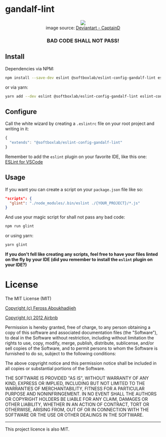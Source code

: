 # gandalf-lint

<p align="center">
	<img src="https://img00.deviantart.net/51e6/i/2004/144/1/b/you_shall_not_pass.jpg"/><br/>
	image source: <a href="https://www.deviantart.com/captaind/art/you-shall-not-pass-7505473">Deviantart - CaptainD</a>
</p>


<h3 align="center" style="font-weight: bold;">
  <b>BAD CODE SHALL NOT PASS!</b>
</h3>

## Install
Dependencies via NPM:
```bash
npm install --save-dev eslint @softboxlab/eslint-config-gandalf-lint eslint-config-standard eslint-plugin-import eslint-plugin-jest eslint-plugin-node eslint-plugin-promise eslint-plugin-react eslint-plugin-sort-imports-es6-autofix eslint-plugin-standard eslint-plugin-vue
```

or via yarn:
```bash
yarn add --dev eslint @softboxlab/eslint-config-gandalf-lint eslint-config-standard eslint-plugin-import eslint-plugin-jest eslint-plugin-node eslint-plugin-promise eslint-plugin-react eslint-plugin-sort-imports-es6-autofix eslint-plugin-standard eslint-plugin-vue
```

## Configure
Call the white wizard by creating a `.eslintrc` file on your root project and writing in it:
```javascript
{
  "extends": "@softboxlab/eslint-config-gandalf-lint"
}
```

Remember to add the `eslint` plugin on your favorite IDE, like this one: [ESLint for VSCode](https://marketplace.visualstudio.com/items?itemName=dbaeumer.vscode-eslint)

## Usage
If you want you can create a script on your `package.json` file like so:
```json
"scripts": {
  "glint": "./node_modules/.bin/eslint ./{YOUR_PROJECT}/*.js"
}
```

And use your magic script for shall not pass any bad code:
```bash
npm run glint
```

or using yarn:

```bash
yarn glint
```

**If you don't fell like creating any scripts, feel free to have your files linted on the fly by your IDE (did you remember to install the `eslint` plugin on your IDE?)**



# License

The MIT License (MIT)

[Copyright (c) Feross Aboukhadijeh](https://github.com/standard/eslint-config-standard)

[Copyright (c) 2012 Airbnb](https://github.com/airbnb/javascript)

Permission is hereby granted, free of charge, to any person obtaining a copy of
this software and associated documentation files (the "Software"), to deal in
the Software without restriction, including without limitation the rights to
use, copy, modify, merge, publish, distribute, sublicense, and/or sell copies of
the Software, and to permit persons to whom the Software is furnished to do so,
subject to the following conditions:

The above copyright notice and this permission notice shall be included in all
copies or substantial portions of the Software.

THE SOFTWARE IS PROVIDED "AS IS", WITHOUT WARRANTY OF ANY KIND, EXPRESS OR
IMPLIED, INCLUDING BUT NOT LIMITED TO THE WARRANTIES OF MERCHANTABILITY, FITNESS
FOR A PARTICULAR PURPOSE AND NONINFRINGEMENT. IN NO EVENT SHALL THE AUTHORS OR
COPYRIGHT HOLDERS BE LIABLE FOR ANY CLAIM, DAMAGES OR OTHER LIABILITY, WHETHER
IN AN ACTION OF CONTRACT, TORT OR OTHERWISE, ARISING FROM, OUT OF OR IN
CONNECTION WITH THE SOFTWARE OR THE USE OR OTHER DEALINGS IN THE SOFTWARE.

---

This project licence is also MIT.
